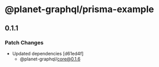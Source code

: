 # @planet-graphql/prisma-example

## 0.1.1

### Patch Changes

- Updated dependencies [d61ed4f]
  - @planet-graphql/core@0.1.6
